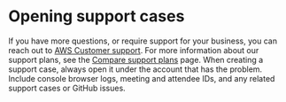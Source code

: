 # Opening support cases<a name="open-support-cases"></a>

If you have more questions, or require support for your business, you can reach out to [AWS Customer support](https://pages.awscloud.com/GLOBAL-aware-GC-Amazon-Chime-SDK-2020-reg.html)\. For more information about our support plans, see the [Compare support plans](https://aws.amazon.com/premiumsupport/plans/?nc=sn) page\. When creating a support case, always open it under the account that has the problem\. Include console browser logs, meeting and attendee IDs, and any related support cases or GitHub issues\.